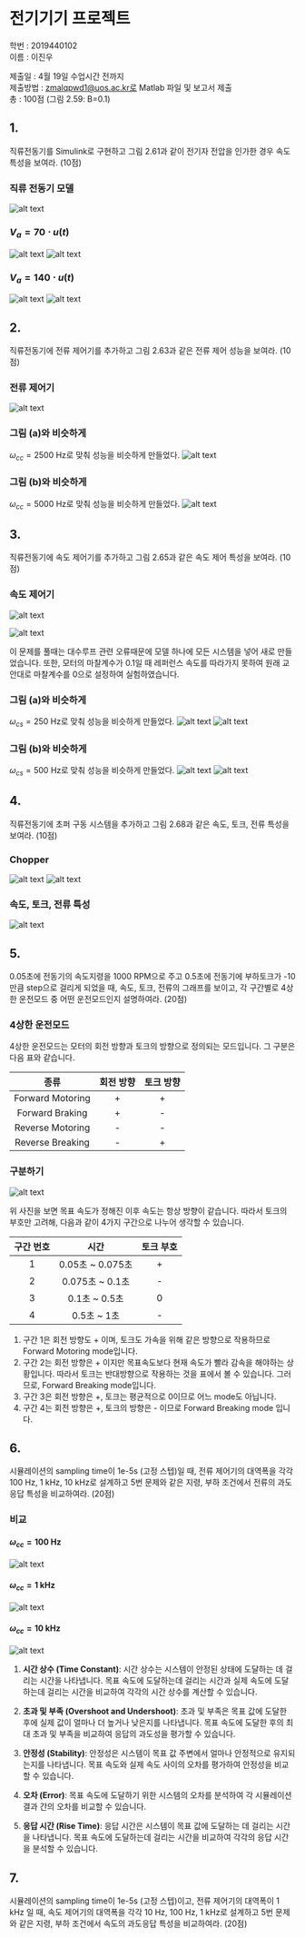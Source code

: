# 전기기기 프로젝트

학번 : 2019440102  
이름 : 이진우

제출일 : 4월 19일 수업시간 전까지  
제출방법 : zmalqpwd1@uos.ac.kr로 Matlab 파일 및 보고서 제출  
총 : 100점
(그림 2.59: B=0.1)  
## 1.
직류전동기를 Simulink로 구현하고 그림 2.61과 같이 전기자 전압을 인가한 경우 속도 특성을 보여라. (10점)

### 직류 전동기 모델

![alt text](attachments/image01.png)

### $V_a = 70\cdot u(t)$

![alt text](attachments/image02.png)
![alt text](attachments/image03.png)

### $V_a = 140 \cdot u(t)$

![alt text](attachments/image04.png)
![alt text](attachments/image05.png)

## 2.
직류전동기에 전류 제어기를 추가하고 그림 2.63과 같은 전류 제어 성능을 보여라. (10점)

### 전류 제어기

![alt text](attachments/image06.png)

### 그림 (a)와 비슷하게
$\omega_{cc} = 2500$ Hz로 맞춰 성능을 비슷하게 만들었다.
![alt text](attachments/image07.png)

### 그림 (b)와 비슷하게
$\omega_{cc} = 5000$ Hz로 맞춰 성능을 비슷하게 만들었다.
![alt text](attachments/image08.png)

## 3. 
직류전동기에 속도 제어기를 추가하고 그림 2.65과 같은 속도 제어 특성을 보여라. (10점)

### 속도 제어기
![alt text](attachments/image09.png)

![alt text](attachments/image10.png)

이 문제를 풀때는 대수루프 관련 오류때문에 모델 하나에 모든 시스템을 넣어 새로 만들었습니다. 또한, 모터의 마찰계수가 0.1일 때 레퍼런스 속도를 따라가지 못하여 원래 교안대로 마찰계수를 0으로 설정하여 실험하였습니다.

### 그림 (a)와 비슷하게
$\omega_{cs} = 250$ Hz로 맞춰 성능을 비슷하게 만들었다.
![alt text](attachments/image11.png)
![alt text](attachments/image12.png)

### 그림 (b)와 비슷하게
$\omega_{cs} = 500$ Hz로 맞춰 성능을 비슷하게 만들었다.
![alt text](attachments/image13.png)
![alt text](attachments/image14.png)

## 4. 
직류전동기에 초퍼 구동 시스템을 추가하고 그림 2.68과 같은 속도, 토크, 전류 특성을 보여라. (10점)

### Chopper
![alt text](attachments/image15.png)
![alt text](attachments/image16.png)

### 속도, 토크, 전류 특성
![alt text](attachments/image17.png)

## 5.
0.05초에 전동기의 속도지령을 1000 RPM으로 주고 0.5초에 전동기에 부하토크가 -10만큼 step으로 걸리게 되었을 때, 속도, 토크, 전류의 그래프를 보이고, 각 구간별로 4상한 운전모드 중 어떤 운전모드인지 설명하여라. (20점)

### 4상한 운전모드
4상한 운전모드는 모터의 회전 방향과 토크의 방향으로 정의되는 모드입니다. 그 구분은 다음 표와 같습니다.

| 종류 |회전 방향|토크 방향|
|:---:|:---:|:---:|
|Forward Motoring|+|+|
|Forward Braking|+|-|
|Reverse Motoring|-|-|
|Reverse Breaking|-|+|

### 구분하기

![alt text](attachments/image18.png)

위 사진을 보면 목표 속도가 정해진 이후 속도는 항상 방향이 같습니다. 따라서 토크의 부호만 고려해, 다음과 같이 4가지 구간으로 나누어 생각할 수 있습니다.

|구간 번호|시간|토크 부호|
|:---:|:---:|:---:|
|1|0.05초 ~ 0.075초 | + |
|2|0.075초 ~ 0.1초 |-|
|3|0.1초 ~ 0.5초 | 0|
|4|0.5초 ~ 1초 | -|

1. 구간 1은 회전 방향도 + 이며, 토크도 가속을 위해 같은 방향으로 작용하므로 Forward Motoring mode입니다.
2. 구간 2는 회전 방향은 + 이지만 목표속도보다 현재 속도가 빨라 감속을 해야하는 상황입니다. 따라서 토크는 반대방향으로 작용하는 것을 표에서 볼 수 있습니다. 그러므로, Forward Breaking mode입니다.
3. 구간 3은 회전 방향은 +, 토크는 평균적으로 0이므로 어느 mode도 아닙니다.
4. 구간 4는 회전 방향은 +, 토크의 방향은 - 이므로 Forward Breaking mode 입니다.

## 6.
시뮬레이션의 sampling time이 1e-5s (고정 스텝)일 때, 전류 제어기의 대역폭을 각각 100 Hz, 1 kHz, 10 kHz로 설계하고 5번 문제와 같은 지령, 부하 조건에서 전류의 과도응답 특성을 비교하여라. (20점)

### 비교
#### $\omega_{cc} = 100$ Hz
![alt text](attachments/image19.png)
#### $\omega_{cc} = 1$ kHz
![alt text](attachments/image20.png)
#### $\omega_{cc} = 10$ kHz
![alt text](attachments/image21.png)

1. **시간 상수 (Time Constant)**: 시간 상수는 시스템이 안정된 상태에 도달하는 데 걸리는 시간을 나타냅니다. 목표 속도에 도달하는데 걸리는 시간과 실제 속도에 도달하는데 걸리는 시간을 비교하여 각각의 시간 상수를 계산할 수 있습니다.

2. **초과 및 부족 (Overshoot and Undershoot)**: 초과 및 부족은 목표 값에 도달한 후에 실제 값이 얼마나 더 높거나 낮은지를 나타냅니다. 목표 속도에 도달한 후의 최대 초과 및 부족을 비교하여 응답의 과도성을 평가할 수 있습니다.

3. **안정성 (Stability)**: 안정성은 시스템이 목표 값 주변에서 얼마나 안정적으로 유지되는지를 나타냅니다. 목표 속도와 실제 속도 사이의 오차를 평가하여 안정성을 비교할 수 있습니다.

4. **오차 (Error)**: 목표 속도에 도달하기 위한 시스템의 오차를 분석하여 각 시뮬레이션 결과 간의 오차를 비교할 수 있습니다.

5. **응답 시간 (Rise Time)**: 응답 시간은 시스템이 목표 값에 도달하는 데 걸리는 시간을 나타냅니다. 목표 속도에 도달하는데 걸리는 시간을 비교하여 각각의 응답 시간을 분석할 수 있습니다.

## 7.
시뮬레이션의 sampling time이 1e-5s (고정 스텝)이고, 전류 제어기의 대역폭이 1 kHz 일 때, 속도 제어기의 대역폭을 각각 10 Hz, 100 Hz, 1 kHz로 설계하고 5번 문제와 같은 지령, 부하 조건에서 속도의 과도응답 특성을 비교하여라. (20점)

